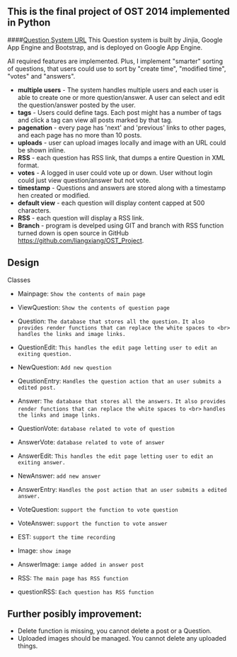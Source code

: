 This is the final project of OST 2014 implemented in Python
---

####[Question System URL](http://lx350-final.appspot.com/)
This Question system is built by Jinjia, Google App Engine and Bootstrap, and is deployed on Google App Engine. 

All required features are implemented. Plus, I implement "smarter" sorting of questions, that users could use to sort by "create time", "modified time", "votes" and "answers".

* **multiple users** - The system handles multiple users and each user is able to create one or more question/answer. A user can select and edit the question/answer posted by the user.
* **tags** - Users could define tags. Each post might has a number of tags and click a tag can view all posts marked by that tag. 
* **pagenation** - every page has 'next' and 'previous' links to other pages, and each page has no more than 10 posts. 
* **uploads** - user can upload images locally and image with an URL could be shown inline.
* **RSS** - each question has RSS link, that dumps a entire Question in XML format.
* **votes** - A logged in user could vote up or down. User without login could just view question/answer but not vote. 
* **timestamp** - Questions and answers are stored along with a timestamp hen created or modified. 
* **default view** - each question will display content capped at 500 characters. 
* **RSS** - each question will display a RSS link.
* **Branch** - program is develped using GIT and branch with RSS function turned down is open source in GitHub https://github.com/liangxiang/OST_Project.


Design
---
Classes
	
* Mainpage: `Show the contents of main page`

* ViewQuestion: `Show the contents of question page`

* Question: `The database that stores all the question.`
			`It also provides render functions that can replace the white spaces to <br>`
			`handles the links and image links. `

* QuestionEdit: `This handles the edit page letting user to edit an exiting question.`

* NewQuestion: `Add new question`

* QeustionEntry: `Handles the question action that an user submits a edited post.`

* Answer: `The database that stores all the answers.`
			`It also provides render functions that can replace the white spaces to <br>`
			`handles the links and image links. `

* QuestionVote: `database related to vote of question`

* AnswerVote: `database related to vote of answer`

* AnswerEdit: `This handles the edit page letting user to edit an exiting answer.`

* NewAnswer: `add new answer`

* AnswerEntry: `Handles the post action that an user submits a edited answer.`

* VoteQuestion: `support the function to vote question`

* VoteAnswer: `support the function to vote answer`

* EST: `support the time recording`

* Image: `show image`

* AnswerImage: `iamge added in answer post`

* RSS: `The main page has RSS function`

* questionRSS: `Each question has RSS function`


Further posibly improvement:
---
* Delete function is missing, you cannot delete a post or a Question.
* Uploaded images should be managed. You cannot delete any uploaded things.